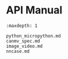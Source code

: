 # API Manual

```{toctree}
:maxdepth: 1

python_micropython.md
canmv_spec.md
image_video.md
nncase.md
```
